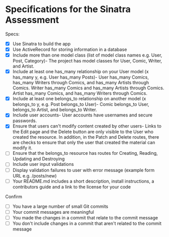 # Specifications for the Sinatra Assessment

Specs:
- [x] Use Sinatra to build the app
- [x] Use ActiveRecord for storing information in a database
- [x] Include more than one model class (list of model class names e.g. User, Post, Category)- The project has model classes for User, Comic, Writer, and Artist.
- [x] Include at least one has_many relationship on your User model (x has_many y, e.g. User has_many Posts)- User has_many Comics, has_many Writers through Comics, and has_many Artists through Comics. Writer has_many Comics and has_many Artists through Comics. Artist has_many Comics, and has_many Writers through Comics.
- [x] Include at least one belongs_to relationship on another model (x belongs_to y, e.g. Post belongs_to User)- Comic belongs_to User, belongs_to Artist, and belongs_to Writer.
- [x] Include user accounts- User accounts have usernames and secure passwords.
- [x] Ensure that users can't modify content created by other users- Links to the Edit page and the Delete button are only visible to the User who created the resource. In addition, in the Patch and Delete routes, there are checks to ensure that only the user that created the material can modify it.
- [ ] Ensure that the belongs_to resource has routes for Creating, Reading, Updating and Destroying
- [ ] Include user input validations
- [ ] Display validation failures to user with error message (example form URL e.g. /posts/new)
- [ ] Your README.md includes a short description, install instructions, a contributors guide and a link to the license for your code

Confirm
- [ ] You have a large number of small Git commits
- [ ] Your commit messages are meaningful
- [ ] You made the changes in a commit that relate to the commit message
- [ ] You don't include changes in a commit that aren't related to the commit message
